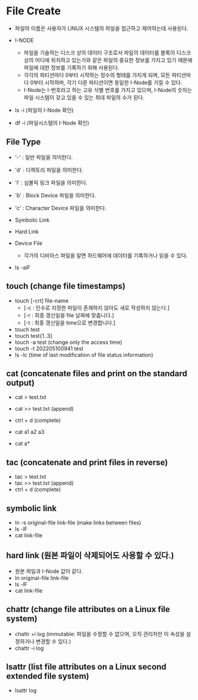 # File Create

- 파일의 이름은 사용자가 LINUX 시스템의 파일을 접근하고 제어하는데 사용된다.
- I-NODE
  - 파일을 기술하는 디스크 상의 데이터 구조로서 파일의 데이터를 블록이 디스크 상의 어디에 위치하고 있는가와 같은 파일의 중요한 정보를 가지고 있기 때문에 파일에 대한 정보를 기록하기 위해 사용된다.
  - 각각의 파티션마다 0부터 시작하는 정수의 형태를 가지게 되며, 모든 파티션마다 0부터 시작하며, 각기 다른 파티션이면 동일한 I-Node를 가질 수 있다.
  - I-Node는 I-번호라고 하는 고유 식별 번호를 가지고 있으며, I-Node의 숫자는 파일 시스템이 갖고 있을 수 있는 최대 파일의 수가 된다.

- ls -i (파일의 I-Node 확인)
- df -i (파일시스템의 I-Node 확인)

## File Type

- '-' : 일반 파일을 의미한다.
- 'd' : 디렉토리 파일을 의미한다.
- 'l' : 심볼릭 링크 파일을 의미한다.
- 'b' : Block Device 파일을 의미한다.
- 'c' : Character Device 파일을 의미한다.

- Symbolic Link

- Hard Link

- Device File
  - 각가의 디비아스 파일을 알면 하드웨어에 데이터를 기록하거나 읽을 수 있다.

- ls -alF

## touch (change file timestamps)

- touch [-crt] file-name
  - [-c : 인수로 지정한 파일이 존재하지 않아도 새로 작성하지 않는다.]
  - [-r : 최종 갱신일을 file 날짜에 맞춥니다.]
  - [-t : 최종 갱신일을 time으로 변경합니다.]
- touch test
- touch test{1..3}
- touch -a test (change only the access time)
- touch -t 202205100941 test
- ls -lc (time of last modification of file status information)

## cat (concatenate files and print on the standard output)

- cat > test.txt
- cat >> test.txt (append)
- ctrl + d (complete)

- cat a1 a2 a3
- cat a*

## tac (concatenate and print files in reverse)

- tac > test.txt
- tac >> test.txt (append)
- ctrl + d (complete)

## symbolic link

- ln -s original-file link-file (make links between files)
- ls -lF
- cat link-file

## hard link (원본 파일이 삭제되어도 사용할 수 있다.)

- 원본 파일과 I-Node 값이 같다.
- ln original-file link-file
- ls -lF
- cat link-file

## chattr (change file attributes on a Linux file system)

- chattr +i log (immutable: 파일을 수정할 수 없으며, 오직 관리자만 이 속성을 설정하거나 변경할 수 있다.)
- chattr -i log

## lsattr (list file attributes on a Linux second extended file system)

- lsattr log